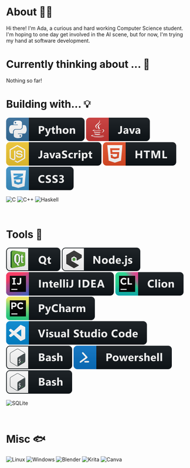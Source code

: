 # About 🌠🌃
Hi there! I'm Ada, a curious and hard working Computer Science student. I'm hoping to one day get involved in the AI scene, but for now, I'm trying my hand at software development. <br>

# Currently thinking about ... 🤔
Nothing so far!

# Building with... 💡
<p align="left" style="vertical-align:top margin:6px 4px">
    <img src="svg/dev/languages/python.svg" alt="python badge">
    <img src="svg/dev/languages/java.svg" alt="java badge">
    <img src="svg/dev/languages/js.svg" alt="javascript badge">
    <img src="svg/dev/languages/html.svg" alt="html badge">
    <img src="svg/dev/languages/css3.svg" alt="css badge">
</p>

![C](https://img.shields.io/badge/c-%2300599C.svg?style=for-the-badge&logo=c&logoColor=white)
![C++](https://img.shields.io/badge/c++-%2300599C.svg?style=for-the-badge&logo=c%2B%2B&logoColor=white)
![Haskell](https://img.shields.io/badge/Haskell-5e5086?style=for-the-badge&logo=haskell&logoColor=white)

<br>

# Tools 🔧
<p align="left" style="vertical-align:top margin:6px 4px">
    <img src="svg/dev/frameworks/qt.svg" alt="qt badge">
    <img src="svg/dev/frameworks/nodejs_larger.svg" alt="nodejs badge">
    <img src="svg/dev/tools/jetbrains_intellij.svg" alt="intellij badge">
    <img src="svg/dev/tools/jetbrains_clion.svg" alt="clion badge">
    <img src="svg/dev/tools/jetbrains_pycharm.svg" alt="pycharm badge">
    <img src="svg/dev/tools/visualstudio_code.svg" alt="vscode badge">
    <img src="svg/dev/tools/bash.svg" alt="bash badge">
    <img src="svg/dev/tools/powershell.svg" alt="powershell badge">
    <img src="svg/dev/tools/bash.svg" alt="clion badge">
    
![SQLite](https://img.shields.io/badge/sqlite-%2307405e.svg?style=for-the-badge&logo=sqlite&logoColor=white)
</p><br>

# Misc 🐟
![Linux](https://img.shields.io/badge/Linux-FCC624?style=for-the-badge&logo=linux&logoColor=black)
![Windows](https://img.shields.io/badge/Windows-0078D6?style=for-the-badge&logo=windows&logoColor=white)
![Blender](https://img.shields.io/badge/blender-%23F5792A.svg?style=for-the-badge&logo=blender&logoColor=white)
![Krita](https://img.shields.io/badge/Krita-203759?style=for-the-badge&logo=krita&logoColor=EEF37B)
![Canva](https://img.shields.io/badge/Canva-%2300C4CC.svg?style=for-the-badge&logo=Canva&logoColor=white)


<!-- icons link: https://github.com/MikeCodesDotNET/ColoredBadges -->
<!-- icons link: https://github.com/Ileriayo/markdown-badges -->
<!--
**inverse-io/inverse-io** is a ✨ _special_ ✨ repository because its `README.md` (this file) appears on your GitHub profile.

Here are some ideas to get you started:

- 🔭 I’m currently working on ...
- 🌱 I’m currently learning ...
- 👯 I’m looking to collaborate on ...
- 🤔 I’m looking for help with ...
- 💬 Ask me about ...
- 📫 How to reach me: ...
- 😄 Pronouns: ...
- ⚡ Fun fact: ...
-->
